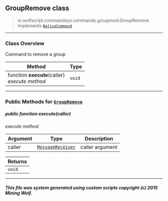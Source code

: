 ## GroupRemove __class__

>io.wolfscript.commandsys.commands.groupmod.GroupRemove
>Implements [`NativeCommand`](../../NativeCommand.md)

---

### Class Overview

Command to remove a group

Method | Type   
--- | :--- 
 function __execute__(caller) <br> _execute method_ | `void`



---


### Public Methods for [`GroupRemove`](GroupRemove.md)

##### <a id='execute'></a>public  function __execute__(caller)

_execute method_

Argument | Type | Description  
--- | --- | --- 
caller | [`MessageReceiver`](../../../chat/MessageReceiver.md) | caller argument

Returns | 
--- | 
`void` |


---


##### This file was system generated using custom scripts copyright (c) 2015 Mining Wolf.
	

